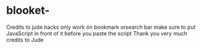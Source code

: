 # blooket-
Credits to jude
hacks only work on bookmark orsearch bar make sure to put JavaScript in front of it before you paste the script Thank you very much credits to Jude
